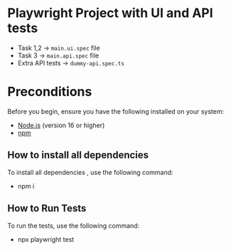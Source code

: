 # Playwright Project with UI and API tests
- Task 1,2 -> `main.ui.spec` file
- Task 3 -> `main.api.spec` file
- Extra API tests -> `dummy-api.spec.ts`

# Preconditions
Before you begin, ensure you have the following installed on your system:

- [Node.js](https://nodejs.org/) (version 16 or higher)
- [npm](https://www.npmjs.com/) 

## How to install all dependencies
To install all dependencies , use the following command:

- npm i

## How to Run Tests

To run the tests, use the following command:

- npx playwright test